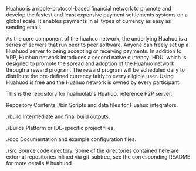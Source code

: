 Huahuo is a ripple-protocol-based financial network to promote and develop the fastest and least expensive payment settlements systems on a global scale. It enables payments in all types of currency as easy as sending email.

As the core component of the huahuo network, the underlying Huahuo is a series of servers that run peer to peer software. Anyone can freely set up a Huahuod server to being accepting or receiving payments. In addition to VRP, Huahuo network introduces a second native currency 'HDU' which is designed to promote the spread and adoption of the Huahuo network through a reward program. The reward program will be scheduled daily to distribute the pre-defined currency fairly to every eligible user. Using Huahuod is free and the Huahuo network is owned by every participant.

This is the repository for huahuolab's Huahuo, reference P2P server.

Repository Contents
./bin
Scripts and data files for Huahuo integrators.

./build
Intermediate and final build outputs.

./Builds
Platform or IDE-specific project files.

./doc
Documentation and example configuration files.

./src
Source code directory. Some of the directories contained here are external repositories inlined via git-subtree, see the corresponding README for more details.# huahuod
